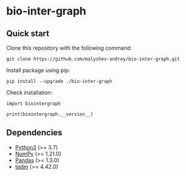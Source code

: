 # bio-inter-graph

## Quick start
Clone this repository with the following command:

```{bash}
git clone https://github.com/malyshev-andrey/bio-inter-graph.git
```

Install package using pip:
```{bash}
pip install --upgrade ./bio-inter-graph
```

Check installation:
```{python3}
import biointergraph

print(biointergraph.__version__)
```

## Dependencies

- [Python3](https://github.com/python/cpython) (>= 3.7)
- [NumPy](https://github.com/numpy/numpy) (>= 1.21.0)
- [Pandas](https://github.com/pandas-dev/pandas) (>= 1.3.0)
- [tqdm](https://github.com/tqdm/tqdm) (>= 4.42.0)
